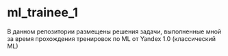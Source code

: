 # ml_trainee_1
В данном репозитории размещены решения задачи, выполненные мной за время прохождения тренировок по ML от Yandex 1.0 (классический ML)
